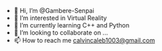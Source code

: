 - 👋 Hi, I’m @Gambere-Senpai
- 👀 I’m interested in Virtual Reality
- 🌱 I’m currently learning C++ and Python
- 💞️ I’m looking to collaborate on ...
- 📫 How to reach me calvincaleb1003@gmail.com

<!---
Gambere-Senpai/Gambere-Senpai is a ✨ special ✨ repository because its `README.md` (this file) appears on your GitHub profile.
You can click the Preview link to take a look at your changes.
--->
